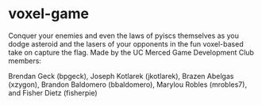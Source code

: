 # voxel-game
Conquer your enemies and even the laws of pyiscs themselves as you dodge asteroid and the lasers of your opponents in the fun voxel-based take on capture the flag. Made by the UC Merced Game Development Club members:

Brendan Geck (bpgeck),
Joseph Kotlarek (jkotlarek),
Brazen Abelgas (xzygon),
Brandon Baldomero (bbaldomero),
Marylou Robles (mrobles7),
and Fisher Dietz (fisherpie)
